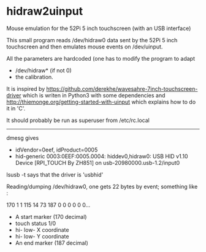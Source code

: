 # hidraw2uinput
Mouse emulation for the 52Pi 5 inch touchscreen (with an USB interface)

This small program reads /dev/hidraw0 data sent by the 52Pi 5 inch touchscreen
and then emulates mouse events on /dev/uinput.

All the parameters are hardcoded (one has to modify the program to adapt
* /dev/hidraw* (if not 0)
* the calibration.

It is inspired by
https://github.com/derekhe/wavesahre-7inch-touchscreen-driver
which is writen in Python3 with some dependencies
and
http://thiemonge.org/getting-started-with-uinput
which explains how to do it in 'C'.

It should probably be run as superuser from /etc/rc.local

----
dmesg gives
* idVendor=0eef, idProduct=0005
* hid-generic 0003:0EEF:0005.0004: hiddev0,hidraw0: USB HID v1.10 Device [RPI_TOUCH By ZH851] on usb-20980000.usb-1.2/input0

lsusb -t
says that the driver is 'usbhid'

Reading/dumping /dev/hidraw0, one gets 22 bytes by event; something like :

170   1   1 115  14  73 187   0   0   0   0   0   0...

* A start marker (170 decimal)
* touch status 1/0
* hi- low- X coordinate
* hi- low- Y coordinate
* An end marker (187 decimal)


